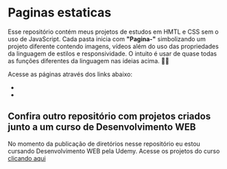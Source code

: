 # Paginas estaticas

 Esse repositório contém meus projetos de estudos em HMTL e CSS sem o uso de JavaScript. Cada pasta inicia com **"Pagina-"** simbolizando um projeto diferente contendo imagens, vídeos além do uso das propriedades da linguagem de estilos e responsividade. O intuito é usar de quase todas as funções diferentes da linguagem nas ideias acima. 🚀🌟

 Acesse as páginas através dos links abaixo:

-
-

## Confira outro repositório com projetos criados junto a um curso de Desenvolvimento WEB

No momento da publicação de diretórios nesse repositório eu estou cursando Desenvolvimento WEB pela Udemy. Acesse os projetos do curso [clicando aqui](https://github.com/matheuspomoviski/Paginas-criadas-curso-udemy-HTML-CSS-JS-REACT)
 
